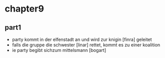 # chapter9

## part1

* party kommt in der elfenstadt an und wird zur knigin [finra] geleitet
* falls die gruppe die schwester [linar] rettet, kommt es zu einer koalition
* ie party begibt sichzum mittelsmann [bogart]


